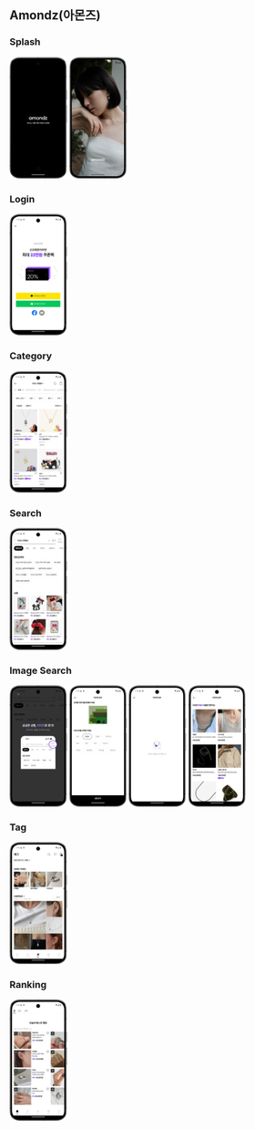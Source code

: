 ## Amondz(아몬즈)

### Splash

<img src="splash.png" width="20%" height="20%"></img>
<img src="splash2.png" width="20%" height="20%"></img>

### Login

<img src="login.png" width="20%" height="20%"></img>

### Category

<img src="category.png" width="20%" height="20%"></img>

### Search

<img src="search-result.png" width="20%" height="20%"></img>

### Image Search

<img src="image-search-guide.png" width="20%" height="20%"></img>
<img src="image-search-1.png" width="20%" height="20%"></img>
<img src="image-searching.png" width="20%" height="20%"></img>
<img src="image-search-result.png" width="20%" height="20%"></img>

### Tag

<img src="tag.png" width="20%" height="20%"></img>

### Ranking

<img src="ranking.png" width="20%" height="20%"></img>
